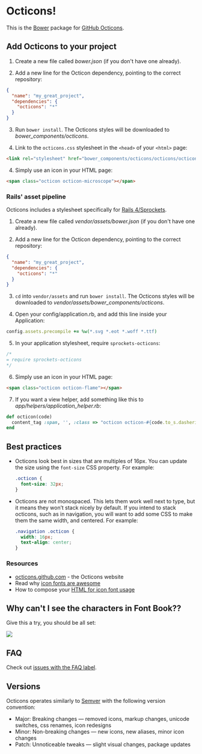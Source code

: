 # Octicons!

This is the [Bower][bower] package for [GitHub Octicons][octicons].

## Add Octicons to your project

1. Create a new file called *bower.json* (if you don't have one already).

2. Add a new line for the Octicon dependency, pointing to the correct repository:

  ``` json
  {
    "name": "my_great_project",
    "dependencies": {
      "octicons": "*"
    }
  }
  ```

3. Run `bower install`. The Octicons styles will be downloaded to *bower_components/octicons*.

4. Link to the `octicons.css` stylesheet in the `<head>` of your `<html>` page:

  ``` html
  <link rel="stylesheet" href="bower_components/octicons/octicons/octicons.css">
  ```

4. Simply use an icon in your HTML page:

  ``` html
  <span class="octicon octicon-microscope"></span>
  ```

### Rails' asset pipeline

Octicons includes a stylesheet specifically for [Rails 4/Sprockets][sprockets].

1. Create a new file called *vendor/assets/bower.json* (if you don't have one already).

2. Add a new line for the Octicon dependency, pointing to the correct repository:

  ``` json
  {
    "name": "my_great_project",
    "dependencies": {
      "octicons": "*"
    }
  }
  ```

3. `cd` into `vendor/assets` and run `bower install`. The Octicons styles will be downloaded to *vendor/assets/bower_components/octicons*.

4. Open your config/application.rb, and add this line inside your Application:

  ``` ruby
  config.assets.precompile += %w(*.svg *.eot *.woff *.ttf)
  ```

5. In your application stylesheet, require `sprockets-octicons`:

  ``` css
  /*
  = require sprockets-octicons
  */
  ```

6. Simply use an icon in your HTML page:

  ``` html
  <span class="octicon octicon-flame"></span>
  ```

7. If you want a view helper, add something like this to *app/helpers/application_helper.rb*:

  ``` ruby
  def octicon(code)
    content_tag :span, '', :class => "octicon octicon-#{code.to_s.dasherize}"
  end
  ```

## Best practices

- Octicons look best in sizes that are multiples of 16px. You can update the size using the `font-size` CSS property. For example:

  ``` css
  .octicon {
    font-size: 32px;
  }
  ```

- Octicons are not monospaced. This lets them work well next to type, but it means they won’t stack nicely by default. If you intend to stack octicons, such as in navigation, you will want to add some CSS to make them the same width, and centered. For example:

  ``` css
  .navigation .octicon {
    width: 16px;
    text-align: center;
  }
  ```

### Resources

- [octicons.github.com](https://octicons.github.com/) - the Octicons website
- Read why [icon fonts are awesome](https://css-tricks.com/examples/IconFont/)
- How to compose your [HTML for icon font usage](https://css-tricks.com/html-for-icon-font-usage/)
  
## Why can't I see the characters in Font Book??

Give this a try, you should be all set:

![](https://cl.ly/image/2r1B1F2l3Q0D/content#png)

## FAQ

Check out [issues with the FAQ label](https://github.com/github/octicons/issues?q=is%3Aclosed+is%3Aissue+label%3AFAQ).

## Versions

Octicons operates similarly to [Semver](https://semver.org/) with the following version convention:

- Major: Breaking changes — removed icons, markup changes, unicode switches, css renames, icon redesigns
- Minor: Non-breaking changes — new icons, new aliases, minor icon changes
- Patch: Unnoticeable tweaks — slight visual changes, package updates


[octicons]: https://octicons.github.com
[bower]: https://bower.io/
[sprockets]: https://guides.rubyonrails.org/asset_pipeline.html
